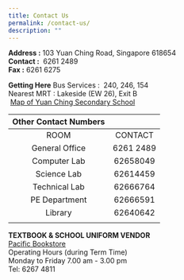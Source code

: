 ```yaml
---
title: Contact Us
permalink: /contact-us/
description: ""
---
```



**Address :** 103 Yuan Ching Road, Singapore 618654  
**Contact :**  6261 2489  
**Fax :** 6261 6275  

**Getting Here**
Bus Services :  240, 246, 154  
Nearest MRT : Lakeside (EW 26), Exit B  
 [Map of Yuan Ching Secondary School](https://goo.gl/maps/1CnX258wkJoFBVaS9)
 
| Other Contact Numbers  |  |
|:---:|:---:|
| ROOM | CONTACT |
|  General Office |  6261 2489 |
|  Computer Lab |  62658049 |
|  Science Lab |  62614459 |
|  Technical Lab |  62666764 |
|  PE Department     |  62666591 |
|  Library |  62640642 |
| | |

**TEXTBOOK & SCHOOL UNIFORM VENDOR** <br>
<u>Pacific Bookstore</u><br>
Operating Hours (during Term Time) <br>
Monday to Friday 7.00 am - 3.00 pm
<br> Tel: 6267 4811